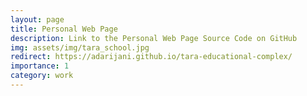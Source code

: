 ```yaml
---
layout: page
title: Personal Web Page
description: Link to the Personal Web Page Source Code on GitHub
img: assets/img/tara_school.jpg
redirect: https://adarijani.github.io/tara-educational-complex/
importance: 1
category: work
---
```



